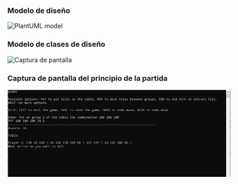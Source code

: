 ### Modelo de diseño
![PlantUML model](http://www.plantuml.com/plantuml/svg/ZLN1Sjis4BtZAp0woRNDQPgUaZQJn8PjDhAeeMaxFK8aAcD20Yu0flQa_gX-Gt-it5qX1KKbuuk0VRlxzkq2XDxw85tekvQne4EhUAFbnibEyaRnkfLUUTu0wjM__rZ60FAyxBlkaNzXd1_Uj_9nVi2U62Fm-FWDhtfd6Fpm7z2KwrObzkodBFjvnbT3fd8ClUHOsTxKToao-p7Bp8nNkbN-tDd-db4M_ygR0hDjQDIIPMzY5HAEob0tFmpoaveVl8e10DLtqcm640tjXMaWO6rjYyXVJeVetQXmgurHxltZoceJ_0xLdVGJFp4zHIqeduQe7eAJTK3kGzaqq4HbiU5v6FP7V0Fxt3Jg0MEqlv6jRdBZbGlQclrHdVsiWEhCsQvmUgDDPIlf1ktRU8iWrZdY0Jref3KG-5z-CWSQKdSV7kdWaXZed-HhK4EavAL-jG-WB3Su1PGp6H2nJYSKgqv7IWUGPc0Lo090rNrGxseOM2IYGo9hw3wUrQJDKlc-KudZn9gDaw5l9T1XIhmpaMmXVOZLGADSUvJ4KMnogK5mFFWu343Y4Sp9SYeUwBoY41eq7lXeq3HdKa6KD5_OfrSvkOoQxYAcBFjkhLniYQo5yhwwauQeKi-vKp8ej-iyiQrruizUjhwoqwnJxOCsTPZwg5P1kNjPO-uaat9IohgrXjh7PfEPq_loCijUl8ol1bqVV3PERDT9qwoayyenRO9oVyXQyLmytBj1dhRn7K7VW8LvJldRLAWtOg6A2K7g7fUz2awRpHx_LR-kHo4i5VJBtyV7VB1NVTYBNzhFUt5X6iOeRpkM5_Zi4fGRHhaZ7q63ZyKTkN6uhxOlotuVFJGiik_ImbcKilwK1aoIftt4wAaduPmuYVPRq_eE6-Kb3KwQY27ZQq4a1EqSC32CWqVLispYJY_ckCgNv_oJyAzlCGNGRB_pMCC8aUQPR_dkdn1IZ-NGHOd_FWUlurTA0yNFFR5XHrywOyhq7GLWjwKuFHgMyrA89MpUBzwTV83DxsAnA6vXzrlnGPJiYL8JBimlbW9Ygji2bujIe7rMN9UuvZTeN-KVSH4tL4RavnSLR9RvGC0XTUjOK0XGYWKa0sjULgHlB6RyuTFBihgk-AzyDYmpYEUNnGtOmp9x3RPOde8zB6HVYCKA05W9kLwU5e30IaWf284r8bVNbu8ms6svF-PO7DO1UIAHyFfCTUPBYCoNfFAiB2x1XdK6xR6toZHzr_u7)

### Modelo de clases de diseño
![Captura de pantalla](https://github.com/USantaTecla-game-rummikub/cSharp/blob/main/diagrama_clases_disenio.PNG)


### Captura de pantalla del principio de la partida

![Captura de pantalla](https://github.com/USantaTecla-game-rummikub/cSharp/blob/main/Captura_ejecucion.PNG)